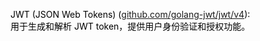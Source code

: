 <font style="color:rgb(0, 0, 0);">JWT (JSON Web Tokens) (</font>[github.com/golang-jwt/jwt/v4](http://github.com/golang-jwt/jwt/v4)<font style="color:rgb(0, 0, 0);">):</font>  
<font style="color:rgb(0, 0, 0);">用于生成和解析 JWT token，提供用户身份验证和授权功能。</font>

